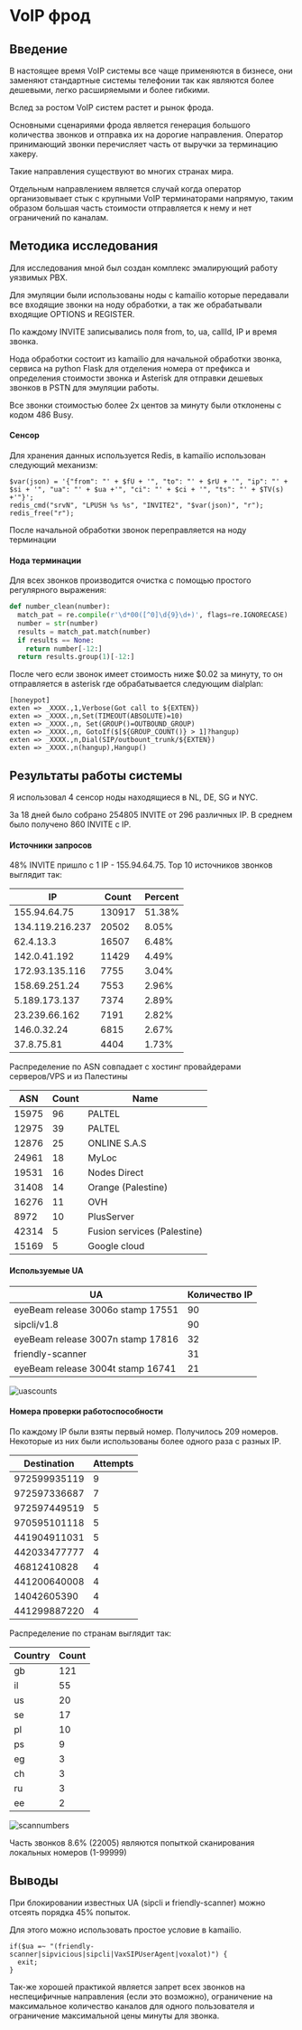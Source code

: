 # VoIP фрод

## Введение
В настоящее время VoIP системы все чаще применяются в бизнесе, они заменяют стандартные системы телефонии так как являются более дешевыми, легко расширяемыми и более гибкими.

Вслед за ростом VoIP систем растет и рынок фрода.

Основными сценариями фрода является генерация большого количества звонков и отправка их на дорогие направления. Оператор принимающий звонки перечисляет часть от выручки за терминацию хакеру.

Такие направления существуют во многих странах мира.

Отдельным направлением является случай когда оператор организовывает стык с крупными VoIP терминаторами напрямую, таким образом большая часть стоимости отправляется к нему и нет ограничений по каналам.

## Методика исследования

Для исследования мной был создан комплекс эмалирующий работу уязвимых PBX.

Для эмуляции были использованы ноды с kamailio которые передавали все входящие звонки на ноду обработки, а так же обрабатывали входящие OPTIONS и REGISTER.

По каждому INVITE записывались поля from, to, ua, callId, IP и время звонка.

Нода обработки состоит из kamailio для начальной обработки звонка, сервиса на python Flask для отделения номера от префикса и определения стоимости звонка и Asterisk для отправки дешевых звонков в PSTN для эмуляции работы.

Все звонки стоимостью более 2х центов за минуту были отклонены с кодом 486 Busy.

#### Сенсор

Для хранения данных используется Redis, в kamailio использован следующий механизм:

~~~kamailio
$var(json) = '{"from": "' + $fU + '", "to": "' + $rU + '", "ip": "' + $si + '", "ua": "' + $ua +'", "ci": "' + $ci + '", "ts": "' + $TV(s) +'"}';
redis_cmd("srvN", "LPUSH %s %s", "INVITE2", "$var(json)", "r");
redis_free("r");
~~~

После начальной обработки звонок переправляется на ноду терминации

#### Нода терминации

Для всех звонков производится очистка с помощью простого регулярного выражения:

~~~python
def number_clean(number):
  match_pat = re.compile(r'\d*00([^0]\d{9}\d+)', flags=re.IGNORECASE)
  number = str(number)
  results = match_pat.match(number)
  if results == None:
    return number[-12:]
  return results.group(1)[-12:]

~~~

После чего если звонок имеет стоимость ниже $0.02 за минуту, то он отправляется в asterisk где обрабатывается следующим dialplan:

~~~asterisk
[honeypot]
exten => _XXXX.,1,Verbose(Got call to ${EXTEN})
exten => _XXXX.,n,Set(TIMEOUT(ABSOLUTE)=10)
exten => _XXXX.,n, Set(GROUP()=OUTBOUND_GROUP)
exten => _XXXX.,n, GotoIf($[${GROUP_COUNT()} > 1]?hangup)
exten => _XXXX.,n,Dial(SIP/outbount_trunk/${EXTEN})
exten => _XXXX.,n(hangup),Hangup()
~~~

## Результаты работы системы

Я использовал 4 сенсор ноды находящиеся в NL, DE, SG и NYC.

За 18 дней было собрано 254805 INVITE от 296 различных IP. В среднем было получено 860 INVITE с IP.

#### Источники запросов
48% INVITE пришло с 1 IP - 155.94.64.75.
Top 10 источников звонков выглядит так:

IP|Count|Percent
---|---|---
155.94.64.75|130917|51.38%
134.119.216.237|20502|8.05%
62.4.13.3|16507|6.48%
142.0.41.192|11429|4.49%
172.93.135.116|7755|3.04%
158.69.251.24|7553|2.96%
5.189.173.137|7374|2.89%
23.239.66.162|7191|2.82%
146.0.32.24|6815|2.67%
37.8.75.81|4404|1.73%

Распределение по ASN совпадает с хостинг провайдерами серверов/VPS и из Палестины

ASN|Count|Name
---|---|---
15975|96|PALTEL
12975|39|PALTEL
12876|25|ONLINE S.A.S
24961|18|MyLoc
19531|16|Nodes Direct
31408|14|Orange (Palestine)
16276|11|OVH
8972|10|PlusServer
42314|5|Fusion services (Palestine)
15169|5|Google cloud

#### Используемые UA

UA|Количество IP
---|---
eyeBeam release 3006o stamp 17551|90
sipcli/v1.8|90
eyeBeam release 3007n stamp 17816|32
friendly-scanner|31
eyeBeam release 3004t stamp 16741|21

![uascounts](https://raw.github.com/UserAd/data_science/master/VoIPfraud/images/uas_distribution.png "UA distribution")


#### Номера проверки работоспособности
По каждому IP были взяты первый номер.
Получилось 209 номеров. Некоторые из них были использованы более одного раза с разных IP.

Destination|Attempts
---|---
972599935119|9
972597336687|7
972597449519|5
970595101118|5
441904911031|5
442033477777|4
46812410828|4
441200640008|4
14042605390|4
441299887220|4

Распределение по странам выглядит так:

Country|Count
---|---
gb|121
il|55
us|20
se|17
pl|10
ps|9
eg|3
ch|3
ru|3
ee|2

![scannumbers](https://raw.github.com/UserAd/data_science/master/VoIPfraud/images/scan_numbers.png "Scan numbers")

Часть звонков 8.6% (22005) являются попыткой сканирования локальных номеров (1-99999)

## Выводы

При блокировании известных UA (sipcli и friendly-scanner) можно отсеять порядка 45% попыток.

Для этого можно использовать простое условие в kamailio.

~~~kamailio
if($ua =~ "(friendly-scanner|sipvicious|sipcli|VaxSIPUserAgent|voxalot)") {
  exit;
}
~~~

Так-же хорошей практикой является запрет всех звонков на неспецифичные направления (если это возможно), ограничение на максимальное количество каналов для одного пользователя и ограничение максимальной цены минуты для звонка.




